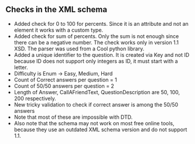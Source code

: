 ## Checks in the XML schema

- Added check for 0 to 100 for percents. Since it is an  attribute and not an element it works with a custom type.
- Added check for sum of percents. Only the sum is not enough since there can be a negative number. The check works only in version 1.1 XSD. The parser was used from a Cool python library.
- Added a unique identifier to the question. It is created via Key and not ID because ID does not support only integers as ID, it must start with a letter.
- Difficulty is Enum -> Easy, Medium, Hard
- Count of Correct answers per question = 1
- Count of 50/50 answers per question = 2
- Length of Answer, CallAFriendText, QuestionDescription are 50, 100, 200 respectively.
- New tricky validation to check if correct answer is among the 50/50 answers
- Note that most of these are impossible with DTD.
- Also note that the schema may not work on most free online tools, because they use an outdated XML schema version and do not support 1.1.